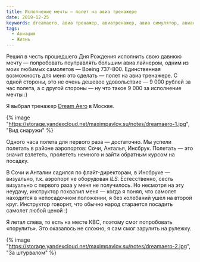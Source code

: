 ```yaml
---
title: Исполнение мечты — полет на авиа тренажере
date: 2019-12-25
keywords: dreamaero, авиа тренажер, авиатренажер, авиа симулятор, авиасимулятор
tags:
  - Авиация
  - Жизнь
---
```


Решил в честь прошедшего Дня Рождения исполнить свою давнюю мечту — попробовать поуправлять большим авиа лайнером, одним из моих любимых самолетов — Boeing 737-800. Единственная возможность для меня это сделать — полет на авиа тренажере. С одной стороны, это не очень дешевое удовольствие — 9 000 рублей за час полета, а с другой стороны — ну что такое 9 000 за исполнение мечты :)

Я выбрал тренажер [Dream Aero](https://dream-aero.ru/) в Москве.

{% image "https://storage.yandexcloud.net/maximpavlov.su/notes/dreamaero-1.jpg", "Вид снаружи" %}

Одного часа полета для первого раза — достаточно. Мы успели полетать в районе аэропортов: Сочи, Анталья, Инсбрук.
Полетать — это значит взлететь, пролететь немного и зайти обратным курсом на посадку.

В Сочи и Анталии садился по флайт-директорам, в Инсбруке — визуально, т.к. аэропорт не оборудован _ILS_.
Естесственно, сесть визуально с первого раза у меня не получилось. Но несмотря на эту неудачу, инструктор похвалил меня — когда я понял, что самолет находится в непосадочном положении, я без колебаний ушел на второй круг.
Инструктор говорит, что обычно народ старается посадить самолет любой ценой :)

Я летал слева, то есть на месте КВС, поэтому смог попробовать «порулить». Это оказалось не сложно, я сам смог зарулить на рулежку.

{% image "https://storage.yandexcloud.net/maximpavlov.su/notes/dreamaero-2.jpg", "За штурвалом" %}
